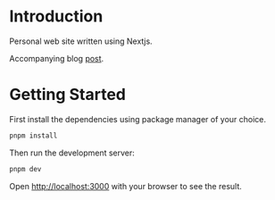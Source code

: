 # Introduction

Personal web site written using Nextjs.

Accompanying blog [post](https://www.gmoniava.com/blog/how-i-built-this-blog-using-nextjs).

# Getting Started

First install the dependencies using package manager of your choice.

```bash
pnpm install
```
Then run the development server:

```bash
pnpm dev
```

Open [http://localhost:3000](http://localhost:3000) with your browser to see the result.
